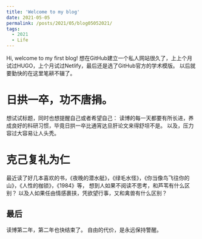 ```yaml
---
title: 'Welcome to my blog'
date: 2021-05-05
permalink: /posts/2021/05/blog05052021/
tags:
  - 2021
  - Life
---
```


Hi, welcome to my first blog!
想在GitHub建立一个私人网站很久了，上上个月试过HUGO，上个月试过Netlify，最后还是选了GitHub官方的学术模版。
以后就要勤快的在这里笔耕不辍了。


日拱一卒，功不唐捐。
======
想试试标题，同时也想提醒自己或者希望自己：
读博的每一天都要有所长进，养成良好的科研习惯，毕竟日拱一卒比通宵达旦肝论文来得舒坦不是。
以及，压力容过大容易让人头秃。

克己复礼为仁
======
最近读了好几本喜欢的书，《夜晚的潜水艇》，《绿毛水怪》，《你当像鸟飞往你的山》，《人性的枷锁》，《1984》等，
想到人如果不阅读不思考，和芦苇有什么区别？
以及人如果任由情感裹挟，凭欲望行事，又和禽兽有什么区别？


最后
------
读博第二年，第二年也快结束了。
自由的代价，是永远保持警醒。
